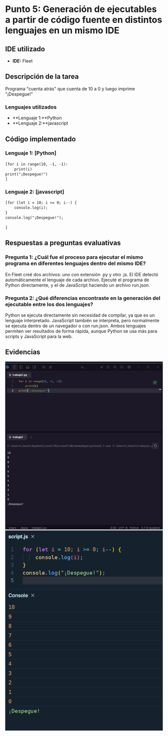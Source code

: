 # Punto 5: Generación de ejecutables a partir de código fuente en distintos lenguajes en un mismo IDE

## IDE utilizado
- **IDE:** Fleet

## Descripción de la tarea
Programa "cuenta atrás" que cuenta de 10 a 0 y luego imprime "¡Despegue!"

### Lenguajes utilizados
- **Lenguaje 1:**Python
- **Lenguaje 2:**javascript

## Código implementado

### Lenguaje 1: [Python]
```[Python]
[for i in range(10, -1, -1):
    print(i)
print("¡Despegue!")
]
```

### Lenguaje 2: [javascript]
```[javascript]
[for (let i = 10; i >= 0; i--) {
    console.log(i);
}
console.log("¡Despegue!");

]
```

## Respuestas a preguntas evaluativas

### Pregunta 1: ¿Cuál fue el proceso para ejecutar el mismo programa en diferentes lenguajes dentro del mismo IDE?
En Fleet creé dos archivos: uno con extensión .py y otro .js.
El IDE detectó automáticamente el lenguaje de cada archivo.
Ejecuté el programa de Python directamente, y el de JavaScript haciendo un archivo run.json.
### Pregunta 2: ¿Qué diferencias encontraste en la generación del ejecutable entre los dos lenguajes?
Python se ejecuta directamente sin necesidad de compilar, ya que es un lenguaje interpretado.
JavaScript también se interpreta, pero normalmente se ejecuta dentro de un navegador o con run.json.
Ambos lenguajes permiten ver resultados de forma rápida, aunque Python se usa más para scripts y JavaScript para la web.

## Evidencias
![Ejecución en lenguaje 1](capturas/punto5_ide1_multiples1.png)
![Ejecución en lenguaje 2](capturas/punto5_ide1_multiples.png)
